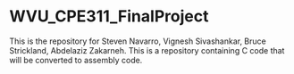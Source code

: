 # WVU_CPE311_FinalProject
This is the repository for Steven Navarro, Vignesh Sivashankar, Bruce Strickland, Abdelaziz Zakarneh. This is a repository containing C code that will be converted to assembly code.
